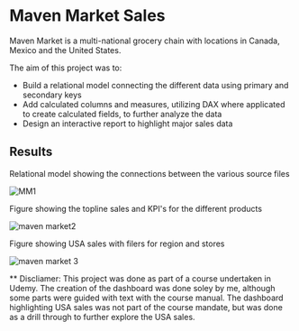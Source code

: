 # Maven Market Sales

Maven Market is a multi-national grocery chain with locations in Canada, Mexico and the United States. 

The aim of this project was to:
* Build a relational model connecting the different data using primary and secondary keys
* Add calculated columns and measures, utilizing DAX where applicated to create calculated fields, to further analyze the data
* Design an interactive report to highlight major sales data  

## Results

Relational model showing the connections between the various source files 

![MM1](https://github.com/Geneille/MavernMarketSales/assets/92636438/6d9c988e-ce66-4f46-a187-a0b7b65cb4fe)


Figure showing the topline sales and KPI's for the different products

![maven market2](https://github.com/Geneille/MavernMarketSales/assets/92636438/86f16169-8e2e-4088-9a68-33c4ae110984)


Figure showing USA sales with filers for region and stores

![maven market 3](https://github.com/Geneille/MavernMarketSales/assets/92636438/4989bcb6-0515-43aa-834c-aa91b40c3a52)

** Discliamer: This project was done as part of a course undertaken in Udemy. The creation of the dashboard was done soley by me, although some parts were guided with text with the course manual. The dashboard highlighting USA sales was not part of the course mandate, but was done as a drill through to further explore the USA sales.
